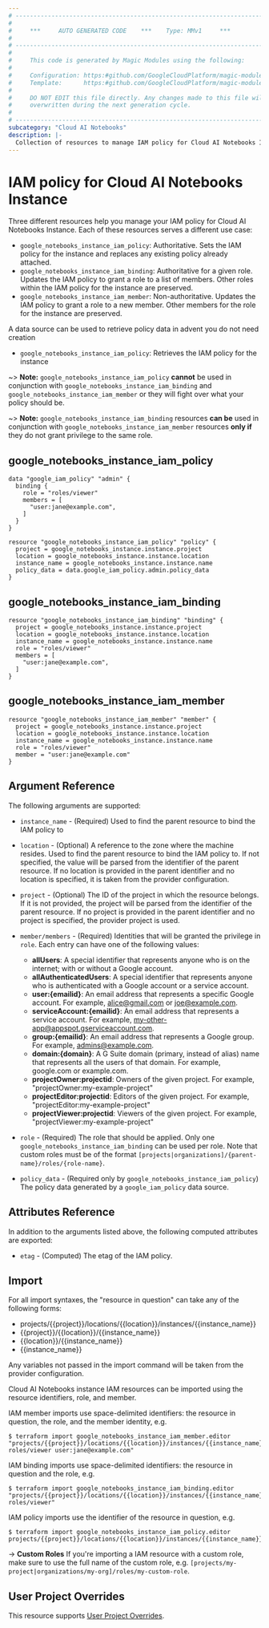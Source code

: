 ```yaml
---
# ----------------------------------------------------------------------------
#
#     ***     AUTO GENERATED CODE    ***    Type: MMv1     ***
#
# ----------------------------------------------------------------------------
#
#     This code is generated by Magic Modules using the following:
#
#     Configuration: https:#github.com/GoogleCloudPlatform/magic-modules/tree/main/mmv1/products/notebooks/Instance.yaml
#     Template:      https:#github.com/GoogleCloudPlatform/magic-modules/tree/main/mmv1/templates/terraform/resource_iam.html.markdown.tmpl
#
#     DO NOT EDIT this file directly. Any changes made to this file will be
#     overwritten during the next generation cycle.
#
# ----------------------------------------------------------------------------
subcategory: "Cloud AI Notebooks"
description: |-
  Collection of resources to manage IAM policy for Cloud AI Notebooks Instance
---
```


# IAM policy for Cloud AI Notebooks Instance
Three different resources help you manage your IAM policy for Cloud AI Notebooks Instance. Each of these resources serves a different use case:

* `google_notebooks_instance_iam_policy`: Authoritative. Sets the IAM policy for the instance and replaces any existing policy already attached.
* `google_notebooks_instance_iam_binding`: Authoritative for a given role. Updates the IAM policy to grant a role to a list of members. Other roles within the IAM policy for the instance are preserved.
* `google_notebooks_instance_iam_member`: Non-authoritative. Updates the IAM policy to grant a role to a new member. Other members for the role for the instance are preserved.

A data source can be used to retrieve policy data in advent you do not need creation

* `google_notebooks_instance_iam_policy`: Retrieves the IAM policy for the instance

~> **Note:** `google_notebooks_instance_iam_policy` **cannot** be used in conjunction with `google_notebooks_instance_iam_binding` and `google_notebooks_instance_iam_member` or they will fight over what your policy should be.

~> **Note:** `google_notebooks_instance_iam_binding` resources **can be** used in conjunction with `google_notebooks_instance_iam_member` resources **only if** they do not grant privilege to the same role.



## google_notebooks_instance_iam_policy

```hcl
data "google_iam_policy" "admin" {
  binding {
    role = "roles/viewer"
    members = [
      "user:jane@example.com",
    ]
  }
}

resource "google_notebooks_instance_iam_policy" "policy" {
  project = google_notebooks_instance.instance.project
  location = google_notebooks_instance.instance.location
  instance_name = google_notebooks_instance.instance.name
  policy_data = data.google_iam_policy.admin.policy_data
}
```

## google_notebooks_instance_iam_binding

```hcl
resource "google_notebooks_instance_iam_binding" "binding" {
  project = google_notebooks_instance.instance.project
  location = google_notebooks_instance.instance.location
  instance_name = google_notebooks_instance.instance.name
  role = "roles/viewer"
  members = [
    "user:jane@example.com",
  ]
}
```

## google_notebooks_instance_iam_member

```hcl
resource "google_notebooks_instance_iam_member" "member" {
  project = google_notebooks_instance.instance.project
  location = google_notebooks_instance.instance.location
  instance_name = google_notebooks_instance.instance.name
  role = "roles/viewer"
  member = "user:jane@example.com"
}
```


## Argument Reference

The following arguments are supported:

* `instance_name` - (Required) Used to find the parent resource to bind the IAM policy to
* `location` - (Optional) A reference to the zone where the machine resides. Used to find the parent resource to bind the IAM policy to. If not specified,
  the value will be parsed from the identifier of the parent resource. If no location is provided in the parent identifier and no
  location is specified, it is taken from the provider configuration.

* `project` - (Optional) The ID of the project in which the resource belongs.
    If it is not provided, the project will be parsed from the identifier of the parent resource. If no project is provided in the parent identifier and no project is specified, the provider project is used.

* `member/members` - (Required) Identities that will be granted the privilege in `role`.
  Each entry can have one of the following values:
  * **allUsers**: A special identifier that represents anyone who is on the internet; with or without a Google account.
  * **allAuthenticatedUsers**: A special identifier that represents anyone who is authenticated with a Google account or a service account.
  * **user:{emailid}**: An email address that represents a specific Google account. For example, alice@gmail.com or joe@example.com.
  * **serviceAccount:{emailid}**: An email address that represents a service account. For example, my-other-app@appspot.gserviceaccount.com.
  * **group:{emailid}**: An email address that represents a Google group. For example, admins@example.com.
  * **domain:{domain}**: A G Suite domain (primary, instead of alias) name that represents all the users of that domain. For example, google.com or example.com.
  * **projectOwner:projectid**: Owners of the given project. For example, "projectOwner:my-example-project"
  * **projectEditor:projectid**: Editors of the given project. For example, "projectEditor:my-example-project"
  * **projectViewer:projectid**: Viewers of the given project. For example, "projectViewer:my-example-project"

* `role` - (Required) The role that should be applied. Only one
    `google_notebooks_instance_iam_binding` can be used per role. Note that custom roles must be of the format
    `[projects|organizations]/{parent-name}/roles/{role-name}`.

* `policy_data` - (Required only by `google_notebooks_instance_iam_policy`) The policy data generated by
  a `google_iam_policy` data source.

## Attributes Reference

In addition to the arguments listed above, the following computed attributes are
exported:

* `etag` - (Computed) The etag of the IAM policy.

## Import

For all import syntaxes, the "resource in question" can take any of the following forms:

* projects/{{project}}/locations/{{location}}/instances/{{instance_name}}
* {{project}}/{{location}}/{{instance_name}}
* {{location}}/{{instance_name}}
* {{instance_name}}

Any variables not passed in the import command will be taken from the provider configuration.

Cloud AI Notebooks instance IAM resources can be imported using the resource identifiers, role, and member.

IAM member imports use space-delimited identifiers: the resource in question, the role, and the member identity, e.g.
```
$ terraform import google_notebooks_instance_iam_member.editor "projects/{{project}}/locations/{{location}}/instances/{{instance_name}} roles/viewer user:jane@example.com"
```

IAM binding imports use space-delimited identifiers: the resource in question and the role, e.g.
```
$ terraform import google_notebooks_instance_iam_binding.editor "projects/{{project}}/locations/{{location}}/instances/{{instance_name}} roles/viewer"
```

IAM policy imports use the identifier of the resource in question, e.g.
```
$ terraform import google_notebooks_instance_iam_policy.editor projects/{{project}}/locations/{{location}}/instances/{{instance_name}}
```

-> **Custom Roles** If you're importing a IAM resource with a custom role, make sure to use the
 full name of the custom role, e.g. `[projects/my-project|organizations/my-org]/roles/my-custom-role`.

## User Project Overrides

This resource supports [User Project Overrides](https://registry.terraform.io/providers/hashicorp/google/latest/docs/guides/provider_reference#user_project_override).
